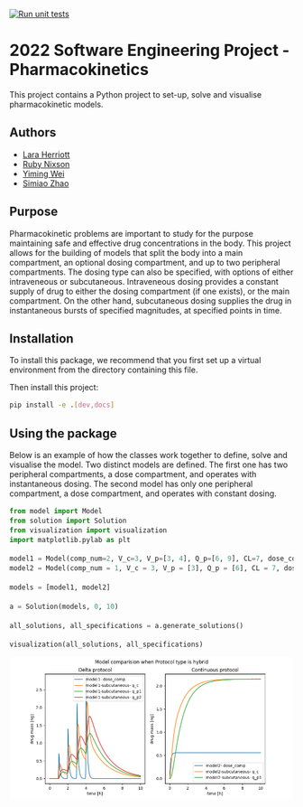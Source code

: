 [![Run unit tests](https://github.com/laraherriott/PK-project/actions/workflows/unit-tests.yml/badge.svg)](https://github.com/laraherriott/PK-project/actions/workflows/unit-tests.yml)


# 2022 Software Engineering Project - Pharmacokinetics
This project contains a Python project to set-up, solve and visualise pharmacokinetic models.

## Authors
- [Lara Herriott](https://github.com/laraherriott)
- [Ruby Nixson](https://github.com/rubynixson)
- [Yiming Wei](https://github.com/weiym97)
- [Simiao Zhao](https://github.com/SimiaoZhao)

## Purpose
Pharmacokinetic problems are important to study for the purpose maintaining safe and effective drug concentrations in the body.
This project allows for the building of models that split the body into a main compartment, an optional dosing compartment, and up to two peripheral compartments.
The dosing type can also be specified, with options of either intraveneous or subcutaneous.
Intraveneous dosing provides a constant supply of drug to either the dosing compartment (if one exists), or the main compartment.
On the other hand, subcutaneous dosing supplies the drug in instantaneous bursts of specified magnitudes, at specified points in time.

## Installation
To install this package, we recommend that you first set up a virtual environment from the directory containing this file.

Then install this project:
```bash
pip install -e .[dev,docs]
```

## Using the package
Below is an example of how the classes work together to define, solve and visualise the model.
Two distinct models are defined. The first one has two peripheral compartments, a dose compartment, and operates with instantaneous dosing.
The second model has only one peripheral compartment, a dose compartment, and operates with constant dosing.

```python
from model import Model
from solution import Solution
from visualization import visualization
import matplotlib.pylab as plt

model1 = Model(comp_num=2, V_c=3, V_p=[3, 4], Q_p=[6, 9], CL=7, dose_comp=9, constinput=0, centerpoints=[1, 2, 3, 4], magnitudes=[1, 2, 3, 4])
model2 = Model(comp_num = 1, V_c = 3, V_p = [3], Q_p = [6], CL = 7, dose_comp = 9, constinput=5)

models = [model1, model2]

a = Solution(models, 0, 10)

all_solutions, all_specifications = a.generate_solutions()

visualization(all_solutions, all_specifications)
```
![Example output](https://github.com/laraherriott/PK-project/blob/2998fe1f579f84a9a6e0dd1a42066943854d3f62/pkmodel/model_specific_visual.png)
